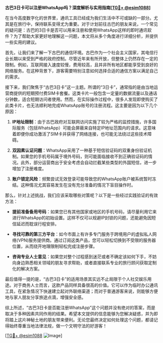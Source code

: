 **古巴3日卡可以注册WhatsApp吗？深度解析与实用指南[[TG💪+ @esim1088](https://t.me/s/esim1088)]**

在当今高度数字化的世界里，通讯工具已经成为我们生活中不可或缺的一部分。尤其是在旅行中，保持联系变得尤为重要。对于计划前往古巴的朋友来说，一个常见的疑问是：古巴的3日卡是否可以用来注册和使用WhatsApp这样的即时通讯软件？为了帮助大家更好地理解这一问题，本文将从多个角度进行详细分析，并提供一些实用的建议。

首先，让我们来了解一下古巴的通信环境。古巴作为一个社会主义国家，其电信行业长期以来受到严格的政府控制。尽管近年来有所开放，但整体上仍然存在一定的限制。例如，互联网接入速度较慢，费用较高，且并非所有地区都能享受到良好的网络服务。在这种背景下，游客需要特别注意如何选择合适的通信方案以满足自己的需求。

接下来，我们聚焦于“古巴3日卡”这一主题。所谓的“3日卡”，通常指的是由当地运营商提供的短期预付费SIM卡套餐。这类卡片一般包含一定量的数据流量以及通话分钟数，适合短期访问者使用。然而，在实际操作过程中，很多人发现即使购买了此类卡片，也无法顺利地完成WhatsApp账号的注册流程。这主要是因为以下几个原因：

1. **IP地址限制**：由于古巴政府对互联网访问实施了较为严格的监控措施，许多国际服务（包括WhatsApp）可能会屏蔽来自特定IP地址范围内的请求。这意味着即便你成功激活了SIM卡并获得了网络连接，也可能无法绕过这些技术障碍。

2. **双因素认证问题**：WhatsApp采用了一种基于短信验证码的双重身份验证机制。如果您的手机号码属于境外号码，则可能面临接收不到正确验证码的情况。此外，部分运营商出于安全考虑会自动拦截某些类型的外国短信，进一步增加了注册难度。

3. **账户锁定风险**：频繁尝试无效登录可能导致您的WhatsApp账户被系统暂时冻结。这种情况尤其容易发生在没有充分准备的情况下盲目操作时。

那么，针对上述挑战，我们应该采取哪些对策呢？以下是一些经过实践验证的有效方法：

- **提前准备备用号码**：如果您已有其他国家或地区的手机号码，请尽量利用它来进行WhatsApp的初始设置。这样不仅可以规避IP封锁的问题，还能避免因短信延迟而耽误行程安排。
  
- **寻找可靠的第三方平台**：如今市面上有许多专门服务于跨境用户的虚拟私人网络(VPN)服务提供商。通过订阅这类产品，您可以轻松切换到不受限的服务器位置，从而绕开地理限制轻松完成注册步骤。

- **咨询专业人士意见**：如果您对整个过程感到迷茫或者不确定该如何下手，不妨向身边熟悉相关领域的朋友寻求帮助，或者直接联系专业的旅行顾问获取定制化的解决方案。

最后值得一提的是，“古巴3日卡”的适用场景其实远不止局限于个人社交娱乐用途。对于商务人士而言，这款产品同样具备很高的价值。它可以作为临时办公通讯工具，在紧急情况下快速建立起对外联络渠道；而对于普通游客来说，则能够方便地与家人朋友分享旅途点滴，增强安全感。

综上所述，“古巴3日卡是否能注册WhatsApp”这个问题并没有绝对的答案，而是取决于多种因素共同作用的结果。希望本文提供的信息能够为您解决疑惑，并为即将踏上这片神秘土地的朋友带来便利。无论您最终决定如何处理这个问题，都请记得始终尊重当地法律法规，做一个文明守法的好游客！

[[TG💪+ @esim1088](https://t.me/s/esim1088) ![Image](https://i.postimg.cc/4NQfJmqS/Snipaste-2025-05-13-00-14-12.png)]